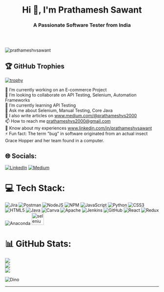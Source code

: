<h1 align="center">Hi 👋, I'm Prathamesh Sawant</h1>
<h3 align="center">A Passionate Software Tester from India</h3><br><br>

<p align="left"> <img src="https://komarev.com/ghpvc/?username=prathameshvsawant&label=Profile%20views&color=0e75b6&style=flat" alt="prathameshvsawant" /> </p>

## 🏆 GitHub Trophies
[![trophy](https://github-profile-trophy.vercel.app/?username=prathameshvsawant)](https://github.com/ryo-ma/github-profile-trophy)

🔭 I’m currently working on an E-commerce Project<br>👯 I’m looking to collaborate on API Testing, Selenium, Automation Frameworks<br>🌱 I’m currently learning API Testing<br>💬 Ask me about Selenium, Manual Testing, Core Java<br>📝 I also write articles on www.medium.com/@prathameshvs2000<br>📫 How to reach me prathameshvs2000@gmail.com<br>📄 Know about my experiences www.linkedin.com/in/prathameshvsawant<br>⚡ Fun fact: The term "bug" in software originated from an actual insect Grace Hopper and her team found in a computer.



## 🌐 Socials:
[![LinkedIn](https://img.shields.io/badge/LinkedIn-%230077B5.svg?logo=linkedin&logoColor=white)](https://linkedin.com/in/linkedin.com/in/prathameshvsawant) [![Medium](https://img.shields.io/badge/Medium-12100E?logo=medium&logoColor=white)](https://medium.com/@medium.com/@prathameshvs2000 ) 

# 💻 Tech Stack:
![Jira](https://img.shields.io/badge/jira-%230A0FFF.svg?style=flat&logo=jira&logoColor=white) ![Postman](https://img.shields.io/badge/Postman-FF6C37?style=flat&logo=postman&logoColor=white) ![NodeJS](https://img.shields.io/badge/node.js-6DA55F?style=flat&logo=node.js&logoColor=white) ![NPM](https://img.shields.io/badge/NPM-%23000000.svg?style=flat&logo=npm&logoColor=white) ![JavaScript](https://img.shields.io/badge/javascript-%23323330.svg?style=flat&logo=javascript&logoColor=%23F7DF1E) ![Python](https://img.shields.io/badge/python-3670A0?style=flat&logo=python&logoColor=ffdd54) ![CSS3](https://img.shields.io/badge/css3-%231572B6.svg?style=flat&logo=css3&logoColor=white) ![HTML5](https://img.shields.io/badge/html5-%23E34F26.svg?style=flat&logo=html5&logoColor=white) ![Java](https://img.shields.io/badge/java-%23ED8B00.svg?style=flat&logo=java&logoColor=white) ![Canva](https://img.shields.io/badge/Canva-%2300C4CC.svg?style=flat&logo=Canva&logoColor=white) ![Apache](https://img.shields.io/badge/apache-%23D42029.svg?style=flat&logo=apache&logoColor=white) ![Jenkins](https://img.shields.io/badge/jenkins-%232C5263.svg?style=flat&logo=jenkins&logoColor=white) ![GitHub](https://img.shields.io/badge/GitHub-%23121011.svg?style=flat&logo=github&logoColor=white) ![React](https://img.shields.io/badge/react-%2320232a.svg?style=flat&logo=react&logoColor=%2361DAFB) ![Redux](https://img.shields.io/badge/redux-%23593d88.svg?style=flat&logo=redux&logoColor=white) ![Anaconda](https://img.shields.io/badge/Anaconda-%2344A833.svg?style=flat&logo=anaconda&logoColor=white)
<a href="https://www.selenium.dev" target="_blank"> <img src="https://raw.githubusercontent.com/detain/svg-logos/780f25886640cef088af994181646db2f6b1a3f8/svg/selenium-logo.svg" alt="selenium" width="40" height="40"/> </a>

# 📊 GitHub Stats:
![](https://github-readme-stats.vercel.app/api?username=prathameshvsawant&theme=blue-green&hide_border=false&include_all_commits=true&count_private=true)<br/>
![](https://github-readme-streak-stats.herokuapp.com/?user=prathameshvsawant&theme=blue-green&hide_border=false)<br/>
![](https://github-readme-stats.vercel.app/api/top-langs/?username=prathameshvsawant&theme=blue-green&hide_border=false&include_all_commits=false&count_private=false&layout=compact)

![Dino](https://github.com/prathameshvsawant/File-/blob/main/data/4ff07986208593.5d9a654e92f36.gif)

---
